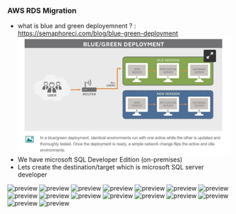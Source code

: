 ### AWS RDS Migration

* what is blue and green deployemnent ? : https://semaphoreci.com/blog/blue-green-deployment
![preview](images/43.png)
* We have microsoft SQL Developer Edition (on-premises)
* Lets create the destination/target which is microsoft SQL server developer




![preview](images)
![preview](images)
![preview](images)
![preview](images)
![preview](images)
![preview](images)
![preview](images)
![preview](images)
![preview](images)
![preview](images)
![preview](images)
![preview](images)
![preview](images)
![preview](images)
![preview](images)
![preview](images)